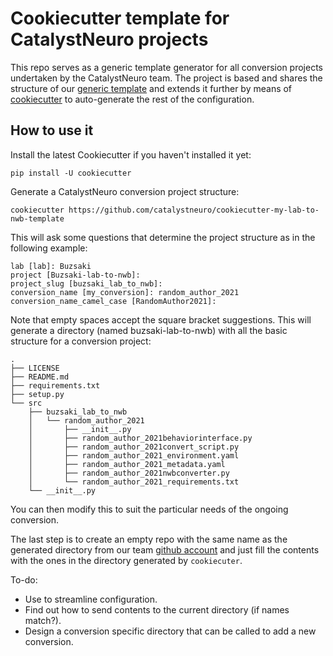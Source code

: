 # Cookiecutter template for CatalystNeuro projects
This repo serves as a generic template generator for all conversion projects undertaken by the CatalystNeuro team. The project is based and shares the structure of our [generic template](https://github.com/catalystneuro/my-lab-to-nwb-template) and extends it further by means of [cookiecutter](https://github.com/cookiecutter/cookiecutter) to auto-generate the rest of the configuration.

## How to use it

Install the latest Cookiecutter if you haven't installed it yet:

    pip install -U cookiecutter

Generate a CatalystNeuro conversion project structure:

    cookiecutter https://github.com/catalystneuro/cookiecutter-my-lab-to-nwb-template

This will ask some questions that determine the project structure as in the following example:

    lab [lab]: Buzsaki
    project [Buzsaki-lab-to-nwb]:  
    project_slug [buzsaki_lab_to_nwb]: 
    conversion_name [my_conversion]: random_author_2021
    conversion_name_camel_case [RandomAuthor2021]: 

Note that empty spaces accept the square bracket suggestions. This will generate a directory (named buzsaki-lab-to-nwb) with all the basic structure for a conversion project:

    .
    ├── LICENSE
    ├── README.md
    ├── requirements.txt
    ├── setup.py
    └── src
        ├── buzsaki_lab_to_nwb
        │   └── random_author_2021
        │       ├── __init__.py
        │       ├── random_author_2021behaviorinterface.py
        │       ├── random_author_2021convert_script.py
        │       ├── random_author_2021_environment.yaml
        │       ├── random_author_2021_metadata.yaml
        │       ├── random_author_2021nwbconverter.py
        │       └── random_author_2021_requirements.txt
        └── __init__.py


You can then modify this to suit the particular needs of the ongoing conversion.

The last step is to create an empty repo with the same name as the generated directory from our team [github account](https://github.com/catalystneuro) and just fill the contents with the ones in the directory generated by `cookiecuter`.


To-do:
* Use to streamline configuration.
* Find out how to send contents to the current directory (if names match?).
* Design a conversion specific directory that can be called to add a new conversion.
